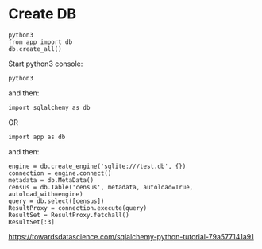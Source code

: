 Create DB
=========

```
python3
from app import db
db.create_all()
```

Start python3 console:

```
python3
```

and then:

```
import sqlalchemy as db
```

OR

```
import app as db
```

and then:

```
engine = db.create_engine('sqlite:///test.db', {})
connection = engine.connect()
metadata = db.MetaData()
census = db.Table('census', metadata, autoload=True, autoload_with=engine)
query = db.select([census])
ResultProxy = connection.execute(query)
ResultSet = ResultProxy.fetchall()
ResultSet[:3]
```

https://towardsdatascience.com/sqlalchemy-python-tutorial-79a577141a91
